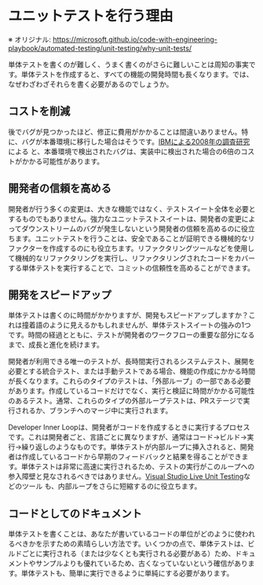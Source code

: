 # ユニットテストを行う理由

※ オリジナル: https://microsoft.github.io/code-with-engineering-playbook/automated-testing/unit-testing/why-unit-tests/

単体テストを書くのが難しく、うまく書くのがさらに難しいことは周知の事実です。単体テストを作成すると、すべての機能の開発時間も長くなります。では、なぜわざわざそれらを書く必要があるのでしょうか。

## コストを削減

後でバグが見つかったほど、修正に費用がかかることは間違いありません。特に、バグが本番環境に移行した場合はそうです。[IBMによる2008年の調査研究](ftp://ftp.software.ibm.com/software/rational/info/do-more/RAW14109USEN.pdf)による と、本番環境で検出されたバグは、実装中に検出された場合の6倍のコストがかかる可能性があります。

## 開発者の信頼を高める

開発者が行う多くの変更は、大きな機能ではなく、テストスイート全体を必要とするものでもありません。強力なユニットテストスイートは、開発者の変更によってダウンストリームのバグが発生しないという開発者の信頼を高めるのに役立ちます。ユニットテストを行うことは、安全であることが証明できる機械的なリファクターを作成するのにも役立ちます。リファクタリングツールなどを使用して機械的なリファクタリングを実行し、リファクタリングされたコードをカバーする単体テストを実行することで、コミットの信頼性を高めることができます。

## 開発をスピードアップ

単体テストは書くのに時間がかかりますが、開発もスピードアップしますか？これは撞着語のように見えるかもしれませんが、単体テストスイートの強みの1つです。時間の経過とともに、テス​​トが開発者のワークフローの重要な部分になるまで、成長と進化を続けます。

開発者が利用できる唯一のテストが、長時間実行されるシステムテスト、展開を必要とする統合テスト、または手動テストである場合、機能の作成にかかる時間が長くなります。これらのタイプのテストは、「外部ループ」の一部である必要があります。作成しているコードだけでなく、実行と検証に時間がかかる可能性のあるテスト。通常、これらのタイプの外部ループテストは、PRステージで実行されるか、ブランチへのマージ中に実行されます。

Developer Inner Loopは、開発者がコードを作成するときに実行するプロセスです。これは開発者ごと、言語ごとに異なりますが、通常はコード->ビルド->実行->繰り返しのようなものです。単体テストが内部ループに挿入されると、開発者は作成しているコードから早期のフィードバックと結果を得ることができます。単体テストは非常に高速に実行されるため、テストの実行がこのループへの参入障壁と見なされるべきではありません。[Visual Studio Live Unit Testing](https://docs.microsoft.com/en-us/visualstudio/test/live-unit-testing-start?view=vs-2019)などのツール も、内部ループをさらに短縮するのに役立ちます。

## コードとしてのドキュメント

単体テストを書くことは、あなたが書いているコードの単位がどのように使われるべきかを示すための素晴らしい方法です。いくつかの点で、単体テストは、ビルドごとに実行される（または少なくとも実行される必要がある）ため、ドキュメントやサンプルよりも優れているため、古くなっていないという確信があります。単体テストも、簡単に実行できるように単純にする必要があります。
